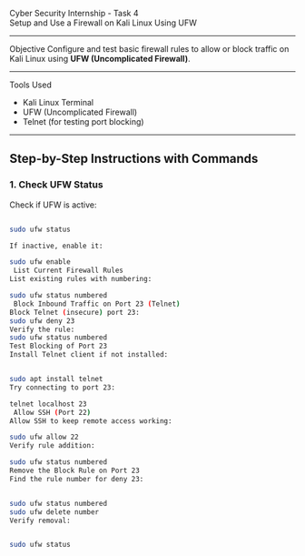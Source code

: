 Cyber Security Internship - Task 4  
Setup and Use a Firewall on Kali Linux Using UFW

---

Objective
Configure and test basic firewall rules to allow or block traffic on Kali Linux using **UFW (Uncomplicated Firewall)**.

---

Tools Used
- Kali Linux Terminal  
- UFW (Uncomplicated Firewall)  
- Telnet (for testing port blocking)  

---

## Step-by-Step Instructions with Commands

### 1. Check UFW Status
Check if UFW is active:
```bash

sudo ufw status

If inactive, enable it:

sudo ufw enable
 List Current Firewall Rules
List existing rules with numbering:

sudo ufw status numbered
 Block Inbound Traffic on Port 23 (Telnet)
Block Telnet (insecure) port 23:
sudo ufw deny 23
Verify the rule:
sudo ufw status numbered
Test Blocking of Port 23
Install Telnet client if not installed:


sudo apt install telnet
Try connecting to port 23:

telnet localhost 23
 Allow SSH (Port 22)
Allow SSH to keep remote access working:

sudo ufw allow 22
Verify rule addition:

sudo ufw status numbered
Remove the Block Rule on Port 23
Find the rule number for deny 23:


sudo ufw status numbered
sudo ufw delete number
Verify removal:


sudo ufw status
